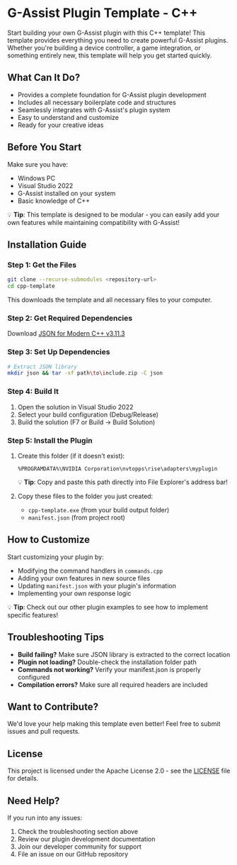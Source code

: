 # G-Assist Plugin Template - C++

Start building your own G-Assist plugin with this C++ template! This template provides everything you need to create powerful G-Assist plugins. Whether you're building a device controller, a game integration, or something entirely new, this template will help you get started quickly.

## What Can It Do?
- Provides a complete foundation for G-Assist plugin development
- Includes all necessary boilerplate code and structures
- Seamlessly integrates with G-Assist's plugin system
- Easy to understand and customize
- Ready for your creative ideas

## Before You Start
Make sure you have:
- Windows PC
- Visual Studio 2022
- G-Assist installed on your system
- Basic knowledge of C++

💡 **Tip**: This template is designed to be modular - you can easily add your own features while maintaining compatibility with G-Assist!

## Installation Guide

### Step 1: Get the Files
```bash
git clone --recurse-submodules <repository-url>
cd cpp-template
```
This downloads the template and all necessary files to your computer.

### Step 2: Get Required Dependencies
Download [JSON for Modern C++ v3.11.3](https://github.com/nlohmann/json/releases/download/v3.11.3/include.zip)

### Step 3: Set Up Dependencies
```bash
# Extract JSON library
mkdir json && tar -xf path\to\include.zip -C json
```

### Step 4: Build It
1. Open the solution in Visual Studio 2022
2. Select your build configuration (Debug/Release)
3. Build the solution (F7 or Build → Build Solution)

### Step 5: Install the Plugin
1. Create this folder (if it doesn't exist):
   ```
   %PROGRAMDATA%\NVIDIA Corporation\nvtopps\rise\adapters\myplugin
   ```
   💡 **Tip**: Copy and paste this path directly into File Explorer's address bar!

2. Copy these files to the folder you just created:
   - `cpp-template.exe` (from your build output folder)
   - `manifest.json` (from project root)

## How to Customize
Start customizing your plugin by:
- Modifying the command handlers in `commands.cpp`
- Adding your own features in new source files
- Updating `manifest.json` with your plugin's information
- Implementing your own response logic

💡 **Tip**: Check out our other plugin examples to see how to implement specific features!

## Troubleshooting Tips
- **Build failing?** Make sure JSON library is extracted to the correct location
- **Plugin not loading?** Double-check the installation folder path
- **Commands not working?** Verify your manifest.json is properly configured
- **Compilation errors?** Make sure all required headers are included

## Want to Contribute?
We'd love your help making this template even better! Feel free to submit issues and pull requests.

## License
This project is licensed under the Apache License 2.0 - see the [LICENSE](LICENSE) file for details.

## Need Help?
If you run into any issues:
1. Check the troubleshooting section above
2. Review our plugin development documentation
3. Join our developer community for support
4. File an issue on our GitHub repository

